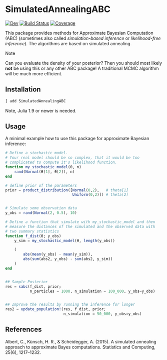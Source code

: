 # SimulatedAnnealingABC

[![Dev](https://img.shields.io/badge/docs-dev-blue.svg)](https://eawag-siam.github.io/SimulatedAnnealingABC.jl/dev/)
[![Build Status](https://github.com/Eawag-SIAM/SimulatedAnnealingABC.jl/actions/workflows/CI.yml/badge.svg?branch=main)](https://github.com/Eawag-SIAM/SimulatedAnnealingABC.jl/actions/workflows/CI.yml?query=branch%3Amain)
[![Coverage](https://codecov.io/gh/Eawag-SIAM/SimulatedAnnealingABC.jl/branch/main/graph/badge.svg)](https://codecov.io/gh/Eawag-SIAM/SimulatedAnnealingABC.jl)


This package provides methods for Approximate Bayesian Computation
(ABC) (sometimes also called _simulation-based inference_ or
_likelihood-free inference_). The algorithms are based on simulated
annealing.

> [!NOTE]
> Can you evaluate the density of your posterior? Then you should most
> likely **not** be using this or any other ABC package!  A
> traditional MCMC algorithm will be much more efficient.


## Installation

```Julia
] add SimulatedAnnealingABC
```

Note, Julia 1.9 or newer is needed.


## Usage

A minimal example how to use this package for approximate Bayesian inference:

```julia
# Define a stochastic model.
# Your real model should be so complex, that it would be too
# complicated to compute it's likelihood function.
function my_stochastic_model(θ, n)
    rand(Normal(θ[1], θ[2]), n)
end

# define prior of the parameters
prior = product_distribution([Normal(0,2),   # theta[1]
                              Uniform(0,2)]) # theta[2]


# Simulate some observation data
y_obs = rand(Normal(2, 0.5), 10)

# Define a function that simulate with my_stochastic_model and then
# measure the distances of the simulated and the observed data with
# two summary statistics
function f_dist(θ; y_obs)
    y_sim = my_stochastic_model(θ, length(y_obs))

    (
        abs(mean(y_obs) - mean(y_sim)),
        abs(sum(abs2, y_obs) - sum(abs2, y_sim))
    )
end


## Sample Posterior
res = sabc(f_dist, prior;
           n_particles = 1000, n_simulation = 100_000, y_obs=y_obs)


## Improve the results by running the inference for longer
res2 = update_population!(res, f_dist, prior;
                          n_simulation = 50_000, y_obs=y_obs)

```


## References

Albert, C., Künsch, H. R., & Scheidegger, A. (2015). A simulated annealing approach to approximate Bayes computations. Statistics and Computing, 25(6), 1217–1232.
